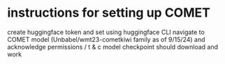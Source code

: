 # instructions for setting up COMET
create huggingface token and set using huggingface CLI
navigate to COMET model (Unbabel/wmt23-cometkiwi family as of 9/15/24) and acknowledge permissions / t & c
model checkpoint should download and work 